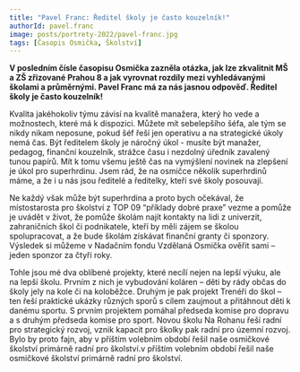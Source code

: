 ```yaml
---
title: "Pavel Franc: Ředitel školy je často kouzelník!"
authorId: pavel.franc
image: posts/portrety-2022/pavel-franc.jpg
tags: [Časopis Osmička, Školství]
---
```


**V posledním čísle časopisu Osmička zazněla otázka, jak lze zkvalitnit MŠ a ZŠ zřizované Prahou 8 a jak vyrovnat rozdíly mezi vyhledávanými školami a průměrnými. Pavel Franc má za nás jasnou odpověď. Ředitel školy je často kouzelník!**

Kvalita jakéhokoliv týmu závisí na kvalitě manažera, který ho vede a možnostech, které má k dispozici. Můžete mít sebelepšího šéfa, ale tým se nikdy nikam neposune, pokud šéf řeší jen operativu a na strategické úkoly nemá čas. Být ředitelem školy je náročný úkol - musíte být manažer, pedagog, finanční kouzelník, strážce času i nezdolný úředník zavalený tunou papírů. Mít k tomu všemu ještě čas na vymýšlení novinek na zlepšení je úkol pro superhrdinu. Jsem rád, že na osmičce několik superhrdinů máme, a že i u nás jsou ředitelé a ředitelky, kteří své školy posouvají.

Ne každý však může být superhrdina a proto bych očekával, že místostarosta pro školství z TOP 09 “příklady dobré praxe” vezme a pomůže je uvádět v život, že pomůže školám najít kontakty na lidi z univerzit, zahraničních škol či podnikatele, kteří by měli zájem se školou spolupracovat, a že bude školám získávat finanční granty či sponzory. Výsledek si můžeme v Nadačním fondu Vzdělaná Osmička ověřit sami – jeden sponzor za čtyři roky. 

Tohle jsou mé dva oblíbené projekty, které necílí nejen na lepší výuku, ale na lepší školu. Prvním z nich je vybudování koláren – děti by rády občas do školy jely na kole či na koloběžce. Druhým je pak projekt Trenéři do škol – ten řeší praktické ukázky různých sporů s cílem zaujmout a přitáhnout děti k danému sportu. S prvním projektem pomáhal předseda komise pro dopravu a s druhým předseda komise pro sport. Novou školu Na Rohanu řeší radní pro strategický rozvoj, vznik kapacit pro školky pak radní pro územní rozvoj. Bylo by proto fajn, aby v příštím volebním období řešil naše osmičkové školství primárně radní pro školství.v příštím volebním období řešil naše osmičkové školství primárně radní pro školství.
